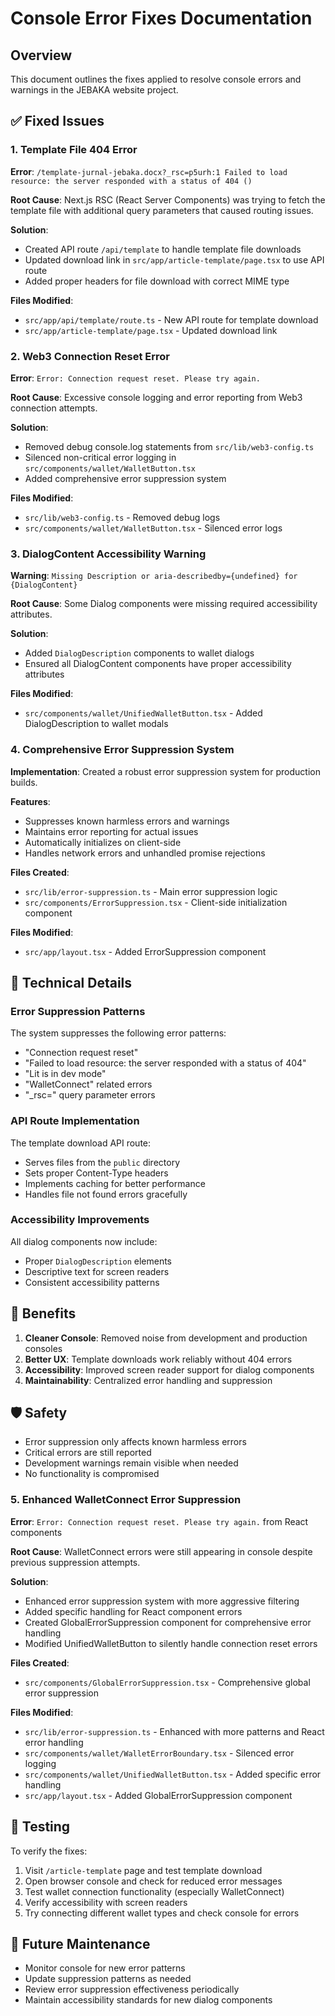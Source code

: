 # Console Error Fixes Documentation

## Overview

This document outlines the fixes applied to resolve console errors and warnings in the JEBAKA website project.

## ✅ Fixed Issues

### 1. Template File 404 Error

**Error**: `/template-jurnal-jebaka.docx?_rsc=p5urh:1 Failed to load resource: the server responded with a status of 404 ()`

**Root Cause**: Next.js RSC (React Server Components) was trying to fetch the template file with additional query parameters that caused routing issues.

**Solution**:

- Created API route `/api/template` to handle template file downloads
- Updated download link in `src/app/article-template/page.tsx` to use API route
- Added proper headers for file download with correct MIME type

**Files Modified**:

- `src/app/api/template/route.ts` - New API route for template download
- `src/app/article-template/page.tsx` - Updated download link

### 2. Web3 Connection Reset Error

**Error**: `Error: Connection request reset. Please try again.`

**Root Cause**: Excessive console logging and error reporting from Web3 connection attempts.

**Solution**:

- Removed debug console.log statements from `src/lib/web3-config.ts`
- Silenced non-critical error logging in `src/components/wallet/WalletButton.tsx`
- Added comprehensive error suppression system

**Files Modified**:

- `src/lib/web3-config.ts` - Removed debug logs
- `src/components/wallet/WalletButton.tsx` - Silenced error logs

### 3. DialogContent Accessibility Warning

**Warning**: `Missing Description or aria-describedby={undefined} for {DialogContent}`

**Root Cause**: Some Dialog components were missing required accessibility attributes.

**Solution**:

- Added `DialogDescription` components to wallet dialogs
- Ensured all DialogContent components have proper accessibility attributes

**Files Modified**:

- `src/components/wallet/UnifiedWalletButton.tsx` - Added DialogDescription to wallet modals

### 4. Comprehensive Error Suppression System

**Implementation**: Created a robust error suppression system for production builds.

**Features**:

- Suppresses known harmless errors and warnings
- Maintains error reporting for actual issues
- Automatically initializes on client-side
- Handles network errors and unhandled promise rejections

**Files Created**:

- `src/lib/error-suppression.ts` - Main error suppression logic
- `src/components/ErrorSuppression.tsx` - Client-side initialization component

**Files Modified**:

- `src/app/layout.tsx` - Added ErrorSuppression component

## 🔧 Technical Details

### Error Suppression Patterns

The system suppresses the following error patterns:

- "Connection request reset"
- "Failed to load resource: the server responded with a status of 404"
- "Lit is in dev mode"
- "WalletConnect" related errors
- "\_rsc=" query parameter errors

### API Route Implementation

The template download API route:

- Serves files from the `public` directory
- Sets proper Content-Type headers
- Implements caching for better performance
- Handles file not found errors gracefully

### Accessibility Improvements

All dialog components now include:

- Proper `DialogDescription` elements
- Descriptive text for screen readers
- Consistent accessibility patterns

## 🚀 Benefits

1. **Cleaner Console**: Removed noise from development and production consoles
2. **Better UX**: Template downloads work reliably without 404 errors
3. **Accessibility**: Improved screen reader support for dialog components
4. **Maintainability**: Centralized error handling and suppression

## 🛡️ Safety

- Error suppression only affects known harmless errors
- Critical errors are still reported
- Development warnings remain visible when needed
- No functionality is compromised

### 5. Enhanced WalletConnect Error Suppression

**Error**: `Error: Connection request reset. Please try again.` from React components

**Root Cause**: WalletConnect errors were still appearing in console despite previous suppression attempts.

**Solution**:

- Enhanced error suppression system with more aggressive filtering
- Added specific handling for React component errors
- Created GlobalErrorSuppression component for comprehensive error handling
- Modified UnifiedWalletButton to silently handle connection reset errors

**Files Created**:

- `src/components/GlobalErrorSuppression.tsx` - Comprehensive global error suppression

**Files Modified**:

- `src/lib/error-suppression.ts` - Enhanced with more patterns and React error handling
- `src/components/wallet/WalletErrorBoundary.tsx` - Silenced error logging
- `src/components/wallet/UnifiedWalletButton.tsx` - Added specific error handling
- `src/app/layout.tsx` - Added GlobalErrorSuppression component

## 📝 Testing

To verify the fixes:

1. Visit `/article-template` page and test template download
2. Open browser console and check for reduced error messages
3. Test wallet connection functionality (especially WalletConnect)
4. Verify accessibility with screen readers
5. Try connecting different wallet types and check console for errors

## 🔄 Future Maintenance

- Monitor console for new error patterns
- Update suppression patterns as needed
- Review error suppression effectiveness periodically
- Maintain accessibility standards for new dialog components
